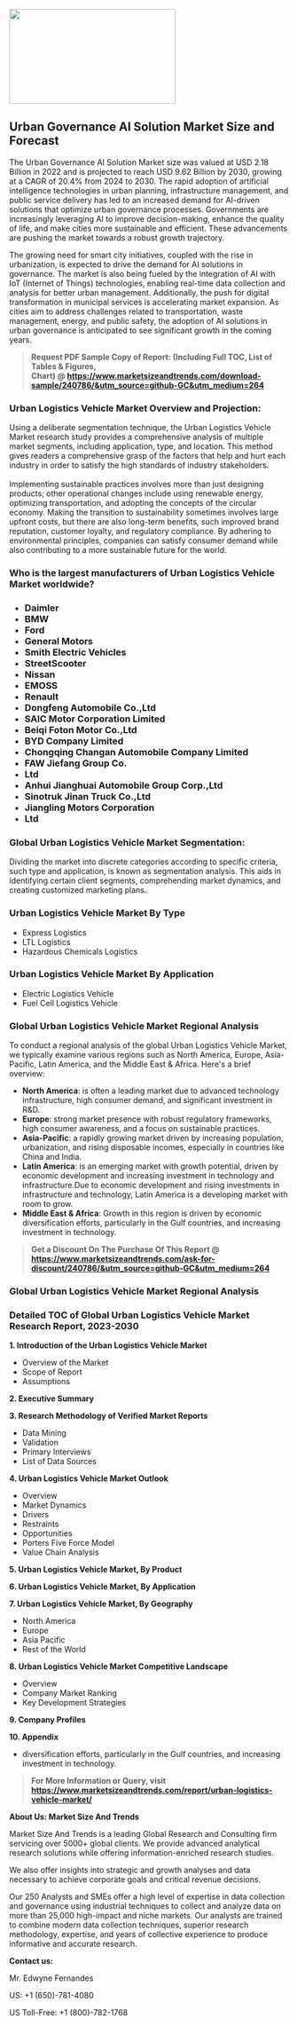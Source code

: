 <p><img class="alignnone size-medium wp-image-20088" src="https://ffe5etoiles.com/wp-content/uploads/2024/12/MST1-300x171.png" alt="" width="300" height="171" /></p><h2>Urban Governance AI Solution Market Size and Forecast</h2><p>The Urban Governance AI Solution Market size was valued at USD 2.18 Billion in 2022 and is projected to reach USD 9.62 Billion by 2030, growing at a CAGR of 20.4% from 2024 to 2030. The rapid adoption of artificial intelligence technologies in urban planning, infrastructure management, and public service delivery has led to an increased demand for AI-driven solutions that optimize urban governance processes. Governments are increasingly leveraging AI to improve decision-making, enhance the quality of life, and make cities more sustainable and efficient. These advancements are pushing the market towards a robust growth trajectory.</p><p>The growing need for smart city initiatives, coupled with the rise in urbanization, is expected to drive the demand for AI solutions in governance. The market is also being fueled by the integration of AI with IoT (Internet of Things) technologies, enabling real-time data collection and analysis for better urban management. Additionally, the push for digital transformation in municipal services is accelerating market expansion. As cities aim to address challenges related to transportation, waste management, energy, and public safety, the adoption of AI solutions in urban governance is anticipated to see significant growth in the coming years.</p></p><blockquote id="" class=""><strong>Request PDF Sample Copy of Report: (Including Full TOC, List of Tables &amp; Figures, Chart)&nbsp;@&nbsp;<strong><a href="https://www.marketsizeandtrends.com/download-sample/240786/&utm_source=github-GC&utm_medium=264" target="_blank">https://www.marketsizeandtrends.com/download-sample/240786/&utm_source=github-GC&utm_medium=264</a></strong></strong></blockquote><h3 id="" class="">Urban Logistics Vehicle Market&nbsp;Overview and Projection:</h3><p id="" class="">Using a deliberate segmentation technique, the Urban Logistics Vehicle Market research study provides a comprehensive analysis of multiple market segments, including application, type, and location. This method gives readers a comprehensive grasp of the factors that help and hurt each industry in order to satisfy the high standards of industry stakeholders. <br /> <br />Implementing sustainable practices involves more than just designing products; other operational changes include using renewable energy, optimizing transportation, and adopting the concepts of the circular economy. Making the transition to sustainability sometimes involves large upfront costs, but there are also long-term benefits, such improved brand reputation, customer loyalty, and regulatory compliance. By adhering to environmental principles, companies can satisfy consumer demand while also contributing to a more sustainable future for the world.</p><h3 id="" class="">Who is the largest manufacturers of&nbsp;Urban Logistics Vehicle Market worldwide?</h3><h3 class=""><p><ul><li>Daimler </li><li> BMW </li><li> Ford </li><li> General Motors </li><li> Smith Electric Vehicles </li><li> StreetScooter </li><li> Nissan </li><li> EMOSS </li><li> Renault </li><li> Dongfeng Automobile Co.,Ltd </li><li> SAIC Motor Corporation Limited </li><li> Beiqi Foton Motor Co.,Ltd </li><li> BYD Company Limited </li><li> Chongqing Changan Automobile Company Limited </li><li> FAW Jiefang Group Co. </li><li> Ltd </li><li> Anhui Jianghuai Automobile Group Corp.,Ltd </li><li> Sinotruk Jinan Truck Co.,Ltd </li><li> Jiangling Motors Corporation </li><li> Ltd</li></ul></p></h3><h3 id="" class="">Global&nbsp;Urban Logistics Vehicle Market Segmentation:</h3><p id="" class="">Dividing the market into discrete categories according to specific criteria, such type and application, is known as segmentation analysis. This aids in identifying certain client segments, comprehending market dynamics, and creating customized marketing plans.</p><h3 id="" class="">Urban Logistics Vehicle Market&nbsp;By Type</h3><p><p><ul><li>Express Logistics</li><li> LTL Logistics</li><li> Hazardous Chemicals Logistics</p></li></ul></p></p><h3 id="" class="">Urban Logistics Vehicle Market&nbsp;By Application</h3><p class=""><p><ul><li>Electric Logistics Vehicle</li><li> Fuel Cell Logistics Vehicle</li></ul></p></p><h3 id="" class="">Global Urban Logistics Vehicle Market Regional Analysis</h3><p id="" class="">To conduct a regional analysis of the global Urban Logistics Vehicle Market, we typically examine various regions such as North America, Europe, Asia-Pacific, Latin America, and the Middle East &amp; Africa. Here's a brief overview:</p><ul><li><strong>North America</strong>: is often a leading market due to advanced technology infrastructure, high consumer demand, and significant investment in R&amp;D.</li><li><strong>Europe</strong>: strong market presence with robust regulatory frameworks, high consumer awareness, and a focus on sustainable practices.</li><li><strong>Asia-Pacific</strong>: a rapidly growing market driven by increasing population, urbanization, and rising disposable incomes, especially in countries like China and India.</li><li><strong>Latin America</strong>: is an emerging market with growth potential, driven by economic development and increasing investment in technology and infrastructure.Due to economic development and rising investments in infrastructure and technology, Latin America is a developing market with room to grow.</li><li><strong>Middle East &amp; Africa</strong>: Growth in this region is driven by economic diversification efforts, particularly in the Gulf countries, and increasing investment in technology.</li></ul><blockquote id="" class=""><strong>Get a Discount On The Purchase Of This Report @ <strong><a href="https://www.marketsizeandtrends.com/ask-for-discount/240786/&utm_source=github-GC&utm_medium=264" target="_blank">https://www.marketsizeandtrends.com/ask-for-discount/240786/&utm_source=github-GC&utm_medium=264</a></strong></strong></blockquote><h3 id="" class="">Global Urban Logistics Vehicle Market Regional Analysis</h3><h3 id="" class="">Detailed TOC of Global Urban Logistics Vehicle Market Research Report, 2023-2030</h3><p id="" class=""><strong>1. Introduction of the Urban Logistics Vehicle Market</strong></p><ul><li>Overview of the Market</li><li>Scope of Report</li><li>Assumptions</li></ul><p id="" class=""><strong>2. Executive Summary</strong></p><p id="" class=""><strong>3. Research Methodology of Verified Market Reports</strong></p><ul><li>Data Mining</li><li>Validation</li><li>Primary Interviews</li><li>List of Data Sources</li></ul><p id="" class=""><strong>4. Urban Logistics Vehicle Market Outlook</strong></p><ul><li>Overview</li><li>Market Dynamics</li><li>Drivers</li><li>Restraints</li><li>Opportunities</li><li>Porters Five Force Model</li><li>Value Chain Analysis</li></ul><p id="" class=""><strong>5. Urban Logistics Vehicle Market, By Product</strong></p><p id="" class=""><strong>6. Urban Logistics Vehicle Market, By Application</strong></p><p id="" class=""><strong>7. Urban Logistics Vehicle Market, By Geography</strong></p><ul><li>North America</li><li>Europe</li><li>Asia Pacific</li><li>Rest of the World</li></ul><p id="" class=""><strong>8. Urban Logistics Vehicle Market Competitive Landscape</strong></p><ul><li>Overview</li><li>Company Market Ranking</li><li>Key Development Strategies</li></ul><p id="" class=""><strong>9. Company Profiles</strong></p><p id="" class=""><strong>10. Appendix</strong></p><ul><li>diversification efforts, particularly in the Gulf countries, and increasing investment in technology.</li></ul><blockquote id="" class=""><strong>For More Information or Query, visit <strong><strong><a href="https://www.marketsizeandtrends.com/report/urban-logistics-vehicle-market/" target="_blank">https://www.marketsizeandtrends.com/report/urban-logistics-vehicle-market/</a></strong></strong></strong></blockquote><p id="" class=""><strong>About Us: Market Size And Trends</strong></p><p id="" class="">Market Size And Trends is a leading Global Research and Consulting firm servicing over 5000+ global clients. We provide advanced analytical research solutions while offering information-enriched research studies.</p><p id="" class="">We also offer insights into strategic and growth analyses and data necessary to achieve corporate goals and critical revenue decisions.</p><p id="" class="">Our 250 Analysts and SMEs offer a high level of expertise in data collection and governance using industrial techniques to collect and analyze data on more than 25,000 high-impact and niche markets. Our analysts are trained to combine modern data collection techniques, superior research methodology, expertise, and years of collective experience to produce informative and accurate research.</p><p id="" class=""><strong>Contact us:</strong></p><p id="" class="">Mr. Edwyne Fernandes</p><p id="" class="">US: +1 (650)-781-4080</p><p id="" class="">US Toll-Free: +1 (800)-782-1768</p>
